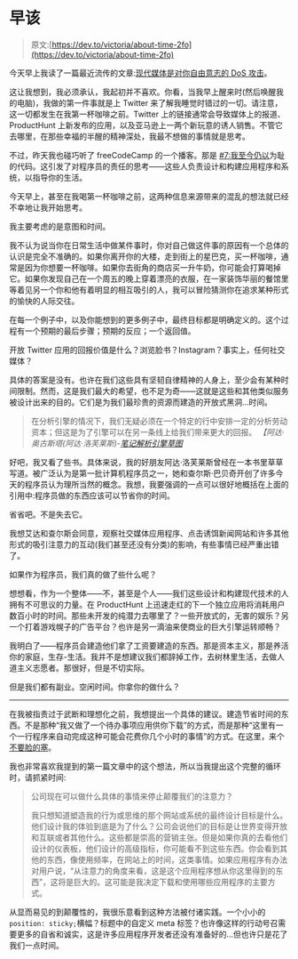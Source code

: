 # 早该

> 原文:[https://dev.to/victoria/about-time-2fo](https://dev.to/victoria/about-time-2fo)

今天早上我读了一篇最近流传的文章:[现代媒体是对你自由意志的 DoS 攻击](http://nautil.us/issue/52/the-hive/modern-media-is-a-dos-attack-on-your-free-will)。

这让我想到，我必须承认，我起初并不喜欢。你看，当我早上醒来时(然后唤醒我的电脑)，我做的第一件事就是上 Twitter 来了解我睡觉时错过的一切。请注意，这一切都发生在我第一杯咖啡之前。Twitter 上的链接通常会导致媒体上的报道、ProductHunt 上新发布的应用，以及亚马逊上一两个新玩意的诱人销售。不管它去哪里，在那些幸福的半醒的精神深处，我最不想做的事情就是思考。

不过，昨天我也碰巧听了 freeCodeCamp 的一个播客。那是 [#7:我至今仍以](https://twitter.com/ossia/status/932698783863001089)为耻的代码。这引发了对程序员的责任的思考——这些人负责设计和构建应用程序和系统，以指导你的生活。

今天早上，甚至在我喝第一杯咖啡之前，这两种信息来源带来的混乱的想法就已经不幸地让我开始思考。

我主要考虑的是意图和时间。

我不认为说当你在日常生活中做某件事时，你对自己做这件事的原因有一个总体的认识是完全不准确的。如果你离开你的大楼，走到街上的星巴克，买一杯咖啡，通常是因为你想要一杯咖啡。如果你去街角的商店买一升牛奶，你可能会打算喝掉它。如果你发现自己在一个周五的晚上穿着漂亮的衣服，在一家装饰华丽的餐馆里等着见另一个你和他有着明显的相互吸引的人，我可以冒险猜测你在追求某种形式的愉快的人际交往。

在每一个例子中，以及你能想到的更多例子中，最终目标都是明确定义的。这个过程有一个预期的最后步骤；预期的反应；一个返回值。

开放 Twitter 应用的回报价值是什么？浏览脸书？Instagram？事实上，任何社交媒体？

具体的答案是没有。也许在我们这些具有坚韧自律精神的人身上，至少会有某种时间限制。然而，这是我们最大的希望，也不足为奇——这就是这些和其他类似服务被设计出来的目的。它们是为我们最珍贵的资源而建造的开放式黑洞...时间。

> 在分析引擎的情况下，我们无疑必须在一个特定的行中安排一定的分析劳动资本；但这是为了引擎可以在另一条线上给我们带来更大的回报。
> *【阿达·奥古斯塔(阿达·洛芙莱斯)*-[*笔记解析引擎草图*](https://www.fourmilab.ch/babbage/sketch.html)

好吧，我又看了些书。具体来说，我的好朋友阿达·洛芙莱斯曾经在一本书里草草写道。被广泛认为是第一批计算机程序员之一，她和查尔斯·巴贝奇开创了许多今天的程序员认为理所当然的概念。我想，我要强调的一点可以很好地概括在上面的引用中:程序员做的东西应该可以节省你的时间。

省省吧。不是失去它。

我想艾达和查尔斯会同意，观察社交媒体应用程序、点击诱饵新闻网站和许多其他形式的吸引注意力的互动(我们甚至还没有分类)的影响，有些事情已经严重出错了。

如果作为程序员，我们真的做了些什么呢？

想想看，作为一个整体——不，甚至是个人——我们这些设计和构建现代技术的人拥有不可思议的力量。在 ProductHunt 上迅速走红的下一个独立应用将消耗用户数百小时的时间。那些未开发的纯潜力去哪里了？一些开放式的，无害的娱乐？另一个打着游戏幌子的广告平台？也许是另一滴油来使商业的巨大引擎运转顺畅？

我明白了——程序员会建造他们拿了工资要建造的东西。那是资本主义，那是养活你的家庭，生存-生活。我并不是想建议我们都辞掉工作，去树林里生活，去做人道主义志愿者。那很好，但是不切实际。

但是我们都有副业。空闲时间。你拿你的做什么？

* * *

在我被指责过于武断和理想化之前，我想提出一个具体的建议。建造节省时间的东西。不是那种“我又做了一个待办事项应用供你下载”的方式，而是那种“这里有一个一行程序来自动完成这种可能会花费你几个小时的事情”的方式。在这里，来个[不要脸的塞](https://dev.to/victoria/batch-renaming-images-including-image-resolution-with-awk-2d7)。

我也非常喜欢我提到的第一篇文章中的这个想法，所以当我提出这个完整的循环时，请抓紧时间:

> 公司现在可以做什么具体的事情来停止颠覆我们的注意力？
> 
> 我只想知道塑造我的行为或思维的那个网站或系统的最终设计目标是什么。他们设计我的体验到底是为了什么？公司会说他们的目标是让世界变得开放和互联或者其他什么。这些都是崇高的营销主张。但是如果你真的去看他们设计的仪表板，他们设计的高级指标，你可能看不到这些东西。你会看到其他的东西，像使用频率，在网站上的时间，这类事情。如果应用程序有办法对用户说，“从注意力的角度来看，这是这个应用程序想从你这里得到的东西”，这将是巨大的。这可能是我决定下载和使用哪些应用程序的主要方式。

从显而易见的到颠覆性的，我很乐意看到这种方法被付诸实践。一个小小的`position: sticky;`横幅？标题中的自定义 meta 标签？也许像这样的行动号召需要更多的自省和诚实，这是许多应用程序开发者还没有准备好的...但也许只是花了我们一点时间。
